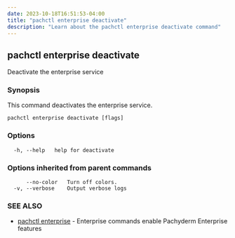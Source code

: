 ```yaml
---
date: 2023-10-18T16:51:53-04:00
title: "pachctl enterprise deactivate"
description: "Learn about the pachctl enterprise deactivate command"
---
```


## pachctl enterprise deactivate

Deactivate the enterprise service

### Synopsis

This command deactivates the enterprise service.

```
pachctl enterprise deactivate [flags]
```

### Options

```
  -h, --help   help for deactivate
```

### Options inherited from parent commands

```
      --no-color   Turn off colors.
  -v, --verbose    Output verbose logs
```

### SEE ALSO

* [pachctl enterprise](../pachctl_enterprise)	 - Enterprise commands enable Pachyderm Enterprise features


